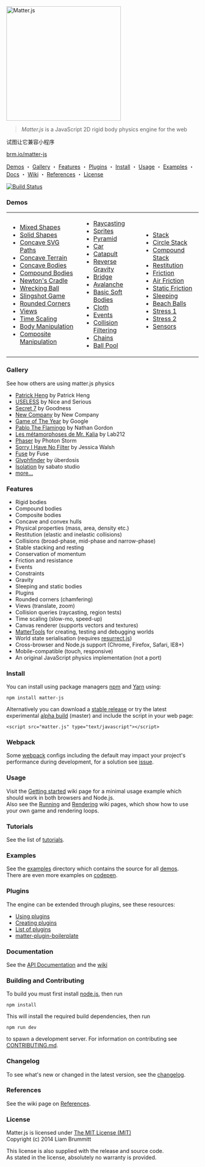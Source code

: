 <img alt="Matter.js" src="https://brm.io/matter-js/img/matter-js.svg" width="300">

> *Matter.js* is a JavaScript 2D rigid body physics engine for the web

试图让它兼容小程序

[brm.io/matter-js](https://brm.io/matter-js/)

[Demos](#demos) ・ [Gallery](#gallery) ・ [Features](#features) ・ [Plugins](#plugins) ・ [Install](#install) ・ [Usage](#usage) ・ [Examples](#examples) ・ [Docs](#documentation) ・ [Wiki](https://github.com/liabru/matter-js/wiki) ・ [References](#references) ・ [License](#license)

[![Build Status](https://travis-ci.org/liabru/matter-js.png?branch=master)](https://travis-ci.org/liabru/matter-js)

### Demos

<table>
  <tr>
    <td>
      <ul>
        <li><a href="https://brm.io/matter-js/demo/#mixed">Mixed Shapes</a></li>
        <li><a href="https://brm.io/matter-js/demo/#mixedSolid">Solid Shapes</a></li>
        <li><a href="https://brm.io/matter-js/demo/#svg">Concave SVG Paths</a></li>
        <li><a href="https://brm.io/matter-js/demo/#terrain">Concave Terrain</a></li>
        <li><a href="https://brm.io/matter-js/demo/#concave">Concave Bodies</a></li>
        <li><a href="https://brm.io/matter-js/demo/#compound">Compound Bodies</a></li>
        <li><a href="https://brm.io/matter-js/demo/#newtonsCradle">Newton's Cradle</a></li>
        <li><a href="https://brm.io/matter-js/demo/#wreckingBall">Wrecking Ball</a></li>
        <li><a href="https://brm.io/matter-js/demo/#slingshot">Slingshot Game</a></li>
        <li><a href="https://brm.io/matter-js/demo/#rounded">Rounded Corners</a></li>
        <li><a href="https://brm.io/matter-js/demo/#views">Views</a></li>
        <li><a href="https://brm.io/matter-js/demo/#timescale">Time Scaling</a></li>
        <li><a href="https://brm.io/matter-js/demo/#manipulation">Body Manipulation</a></li>
        <li><a href="https://brm.io/matter-js/demo/#compositeManipulation">Composite Manipulation</a></li>
      </ul>
    </td>
    <td>
      <ul>
        <li><a href="https://brm.io/matter-js/demo/#raycasting">Raycasting</a></li>
        <li><a href="https://brm.io/matter-js/demo/#sprites">Sprites</a></li>
        <li><a href="https://brm.io/matter-js/demo/#pyramid">Pyramid</a></li>
        <li><a href="https://brm.io/matter-js/demo/#car">Car</a></li>
        <li><a href="https://brm.io/matter-js/demo/#catapult">Catapult</a></li>
        <li><a href="https://brm.io/matter-js/demo/#gravity">Reverse Gravity</a></li>
        <li><a href="https://brm.io/matter-js/demo/#bridge">Bridge</a></li>
        <li><a href="https://brm.io/matter-js/demo/#avalanche">Avalanche</a></li>
        <li><a href="https://brm.io/matter-js/demo/#softBody">Basic Soft Bodies</a></li>
        <li><a href="https://brm.io/matter-js/demo/#cloth">Cloth</a></li>
        <li><a href="https://brm.io/matter-js/demo/#events">Events</a></li>
        <li><a href="https://brm.io/matter-js/demo/#collisionFiltering">Collision Filtering</a></li>
        <li><a href="https://brm.io/matter-js/demo/#chains">Chains</a></li>
        <li><a href="https://brm.io/matter-js/demo/#ballPool">Ball Pool</a></li>
      </ul>
    </td>
    <td>
      <ul>
        <li><a href="https://brm.io/matter-js/demo/#stack">Stack</a></li>
        <li><a href="https://brm.io/matter-js/demo/#circleStack">Circle Stack</a></li>
        <li><a href="https://brm.io/matter-js/demo/#compoundStack">Compound Stack</a></li>
        <li><a href="https://brm.io/matter-js/demo/#restitution">Restitution</a></li>
        <li><a href="https://brm.io/matter-js/demo/#friction">Friction</a></li>
        <li><a href="https://brm.io/matter-js/demo/#airFriction">Air Friction</a></li>
        <li><a href="https://brm.io/matter-js/demo/#staticFriction">Static Friction</a></li>
        <li><a href="https://brm.io/matter-js/demo/#sleeping">Sleeping</a></li>
        <li><a href="https://brm.io/matter-js/demo/#beachBalls">Beach Balls</a></li>
        <li><a href="https://brm.io/matter-js/demo/#stress">Stress 1</a></li>
        <li><a href="https://brm.io/matter-js/demo/#stress2">Stress 2</a></li>
        <li><a href="https://brm.io/matter-js/demo/#sensors">Sensors</a></li>
      </ul>
      <br>
    </td>
  </tr>
</table>

### Gallery

See how others are using matter.js physics

- [Patrick Heng](https://patrickheng.com/) by Patrick Heng
- [USELESS](https://useless.london/) by Nice and Serious
- [Secret 7](https://secret-7.com/) by Goodness
- [New Company](https://www.new.company/) by New Company
- [Game of The Year](https://gameoftheyear.withgoogle.com/) by Google
- [Pablo The Flamingo](https://pablotheflamingo.com/) by Nathan Gordon
- [Les métamorphoses de Mr. Kalia](https://lab212.org/oeuvres/2:art/18/Les-metamorphoses-de-Mr-Kalia) by Lab212
- [Phaser](https://phaser.io/) by Photon Storm
- [Sorry I Have No Filter](https://sorryihavenofilter.com/pages/about/) by Jessica Walsh
- [Fuse](https://fuse.blog/) by Fuse
- [Glyphfinder](https://www.glyphfinder.com/) by überdosis
- [Isolation](https://isolation.is/postcards/my-week) by sabato studio
- [more...](https://github.com/liabru/matter-js/wiki/Gallery)

### Features

- Rigid bodies
- Compound bodies
- Composite bodies
- Concave and convex hulls
- Physical properties (mass, area, density etc.)
- Restitution (elastic and inelastic collisions)
- Collisions (broad-phase, mid-phase and narrow-phase)
- Stable stacking and resting
- Conservation of momentum
- Friction and resistance
- Events
- Constraints
- Gravity
- Sleeping and static bodies
- Plugins
- Rounded corners (chamfering)
- Views (translate, zoom)
- Collision queries (raycasting, region tests)
- Time scaling (slow-mo, speed-up)
- Canvas renderer (supports vectors and textures)
- [MatterTools](https://github.com/liabru/matter-tools) for creating, testing and debugging worlds
- World state serialisation (requires [resurrect.js](https://github.com/skeeto/resurrect-js))
- Cross-browser and Node.js support (Chrome, Firefox, Safari, IE8+)
- Mobile-compatible (touch, responsive)
- An original JavaScript physics implementation (not a port)

### Install

You can install using package managers [npm](https://www.npmjs.org/package/matter-js) and [Yarn](https://yarnpkg.com/) using:

    npm install matter-js

Alternatively you can download a [stable release](https://github.com/liabru/matter-js/tags) or try the latest experimental [alpha build](https://github.com/liabru/matter-js/tree/master/build) (master) and include the script in your web page:

    <script src="matter.js" type="text/javascript"></script>

### Webpack

Some [webpack](https://webpack.js.org/) configs including the default may impact your project's performance during development, for a solution see [issue](https://github.com/liabru/matter-js/issues/1001).

### Usage

Visit the [Getting started](https://github.com/liabru/matter-js/wiki/Getting-started) wiki page for a minimal usage example which should work in both browsers and Node.js.  
Also see the [Running](https://github.com/liabru/matter-js/wiki/Running) and [Rendering](https://github.com/liabru/matter-js/wiki/Rendering) wiki pages, which show how to use your own game and rendering loops.

### Tutorials

See the list of [tutorials](https://github.com/liabru/matter-js/wiki/Tutorials).

### Examples

See the [examples](https://github.com/liabru/matter-js/tree/master/examples) directory which contains the source for all [demos](#demos).  
There are even more examples on [codepen](https://codepen.io/collection/Fuagy/).

### Plugins

The engine can be extended through plugins, see these resources:

- [Using plugins](https://github.com/liabru/matter-js/wiki/Using-plugins)
- [Creating plugins](https://github.com/liabru/matter-js/wiki/Creating-plugins)
- [List of plugins](https://github.com/liabru/matter-js/wiki/List-of-plugins)
- [matter-plugin-boilerplate](https://github.com/liabru/matter-plugin-boilerplate)

### Documentation

See the [API Documentation](https://brm.io/matter-js/docs/) and the [wiki](https://github.com/liabru/matter-js/wiki)

### Building and Contributing

To build you must first install [node.js](https://nodejs.org/), then run

	npm install

This will install the required build dependencies, then run

	npm run dev

to spawn a development server. For information on contributing see [CONTRIBUTING.md](https://github.com/liabru/matter-js/blob/master/CONTRIBUTING.md).

### Changelog

To see what's new or changed in the latest version, see the [changelog](https://github.com/liabru/matter-js/blob/master/CHANGELOG.md).

### References

See the wiki page on [References](https://github.com/liabru/matter-js/wiki/References).

### License

Matter.js is licensed under [The MIT License (MIT)](https://opensource.org/licenses/MIT)  
Copyright (c) 2014 Liam Brummitt

This license is also supplied with the release and source code.  
As stated in the license, absolutely no warranty is provided.
